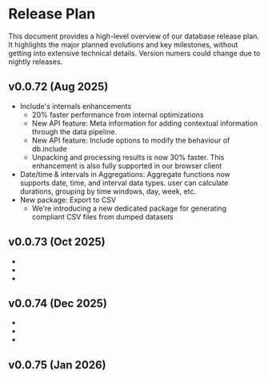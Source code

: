 # Release Plan

This document provides a high-level overview of our database release plan.
It highlights the major planned evolutions and key milestones, without getting into extensive technical details.
Version numers could change due to nightly releases.

## v0.0.72 (Aug 2025)

- Include's internals enhancements
  - 20% faster performance from internal optimizations
  - New API feature: Meta information for adding contextual information through the data pipeline.
  - New API feature: Include options to modify the behaviour of db.include
  - Unpacking and processing results is now 30% faster. This enhancement is also fully supported in our browser client
- Date/time & intervals in Aggregations: Aggregate functions now supports date, time, and interval data types. user can calculate durations, grouping by time windows, day, week, etc.
- New package: Export to CSV
  - We're introducing a new dedicated package for generating compliant CSV files from dumped datasets

## v0.0.73 (Oct 2025)

-
-
-

## v0.0.74 (Dec 2025)

-
-
-

## v0.0.75 (Jan 2026)
